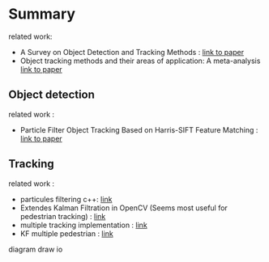 # Summary
related work:
- A Survey on Object Detection and Tracking Methods : [link to paper](https://pdfs.semanticscholar.org/25a6/c5dff9a7019475daa81cd5a7f1f2dcdb5cf1.pdf)
- Object tracking methods and their areas of application: A meta-analysis [link to paper](http://www8.cs.umu.se/education/examina/Rapporter/SannaAgrenFinal.pdf)

## Object detection
related work :
- Particle Filter Object Tracking Based on Harris-SIFT Feature Matching : [link to paper](https://reader.elsevier.com/reader/sd/pii/S1877705812000756?token=FFAF076F752DF5F7B0E76BB5AC4038A8CB5E631B5A074E4A40F2CCE1BA01A6A29590F46D03C2214185AB6191968D4B83)


## Tracking
related work :
- particules filtering c++: [link](https://bitbucket.org/kschluff/particle_tracker/src/default/)
- Extendes Kalman Filtration in OpenCV (Seems most useful for pedestrian tracking) : [link](https://sites.google.com/site/timecontroll/tutorials/extended-kalman-filtering-with-opencv)
- multiple tracking implementation : [link](https://github.com/Smorodov/Multitarget-tracker)
- KF multiple pedestrian : [link](https://github.com/ZidanMusk/experimenting-with-sort)

diagram draw io
